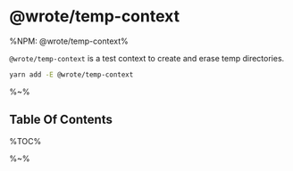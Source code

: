 # @wrote/temp-context

%NPM: @wrote/temp-context%

`@wrote/temp-context` is a test context to create and erase temp directories.

```sh
yarn add -E @wrote/temp-context
```

%~%

## Table Of Contents

%TOC%

%~%
